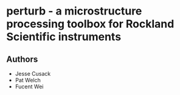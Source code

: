 # perturb - a microstructure processing toolbox for Rockland Scientific instruments

## Authors
* Jesse Cusack
* Pat Welch
* Fucent Wei
